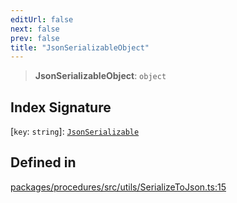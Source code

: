```yaml
---
editUrl: false
next: false
prev: false
title: "JsonSerializableObject"
---
```


> **JsonSerializableObject**: `object`

## Index Signature

 \[`key`: `string`\]: [`JsonSerializable`](/reference/tevm/procedures/type-aliases/jsonserializable/)

## Defined in

[packages/procedures/src/utils/SerializeToJson.ts:15](https://github.com/evmts/tevm-monorepo/blob/main/packages/procedures/src/utils/SerializeToJson.ts#L15)
